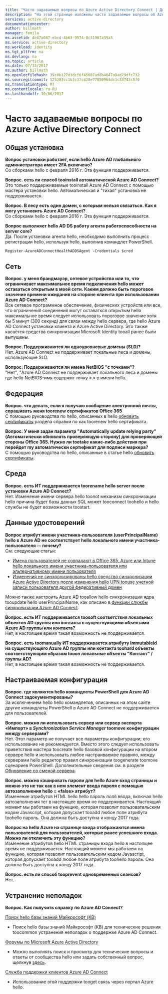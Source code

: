 ```yaml
---
title: "Часто задаваемые вопросы по Azure Active Directory Connect | Документация Майкрософт"
description: "На этой странице изложены часто задаваемые вопросы об Azure AD Connect."
services: active-directory
documentationcenter: 
author: billmath
manager: femila
ms.assetid: 4e47a087-ebcd-4b63-9574-0c31907a39a3
ms.service: active-directory
ms.workload: identity
ms.tgt_pltfrm: na
ms.devlang: na
ms.topic: article
ms.date: 07/13/2017
ms.author: billmath
ms.openlocfilehash: 39c0b127d3dcf6f45607ad8b4647a9ad79dfc732
ms.sourcegitcommit: 523283cc1b3c37c428e77850964dc1c33742c5f0
ms.translationtype: MT
ms.contentlocale: ru-RU
ms.lasthandoff: 10/06/2017
---
```

# <a name="frequently-asked-questions-for-azure-active-directory-connect"></a>Часто задаваемые вопросы по Azure Active Directory Connect

## <a name="general-installation"></a>Общая установка
**Вопрос установки работает, если hello Azure AD глобального администратора имеет 2FA включено?**  
Со сборками hello с февраля 2016 г. Эта функция поддерживается.

**Вопрос. есть ли способ tooinstall автоматической Azure AD Connect?**  
Это только поддерживаемые tooinstall Azure AD Connect с помощью мастера установки hello. Автоматическая и "тихая" установка не поддерживается.

**Вопрос. В лесу есть один домен, с которым нельзя связаться. Как я могу установить Azure AD Connect?**  
Со сборками hello с февраля 2016 г. Эта функция поддерживается.

**Вопрос выполняет hello AD DS работу агента работоспособности на server core?**  
Да. После установки агента hello, необходимо выполнить процесс регистрации hello, используя hello, выполнив командлет PowerShell. 

`Register-AzureADConnectHealthADDSAgent -Credentials $cred`

## <a name="network"></a>Сеть
**Вопрос. у меня брандмауэр, сетевое устройство или то, что ограничивает максимальное время подключения hello может оставаться открытым в моей сети. Каким должно быть пороговое значение времени ожидания на стороне клиента при использовании Azure AD Connect?**  
Все сетевое программное обеспечение, физических устройств или все, что ограничения соединения могут оставаться открытым hello максимальное время следует использовать пороговое значение хотя бы 5 минут (300 секунд) для связи между hello сервера, где hello Azure AD Connect установки клиента и Azure Active Directory. Это также касается средства синхронизации Microsoft Identity tooall ранее были выпущены.

**Вопрос. Поддерживаются ли одноуровневые домены (SLD)?**  
Нет. Azure AD Connect не поддерживает локальные леса и домены, использующие SLD.

**Вопрос. Поддерживаются ли имена NetBIOS "с точками"?**  
"Нет", "Azure AD Connect не поддерживает локального леса и домены где hello NetBIOS-имя содержит точку «.» в имени hello.

## <a name="federation"></a>Федерация
**Вопрос. что делать, если я получаю сообщение электронной почты, спрашивать меня toorenew сертификатов Office 365**  
С помощью руководства по hello, описанных в hello [обновить сертификаты](active-directory-aadconnect-o365-certs.md) раздела справки по как toorenew hello сертификата.

**Вопрос. У меня задан параметр "Automatically update relying party" (Автоматически обновлять проверяющую сторону) для проверяющей стороны Office 365. Нужно ли tootake какие-либо действия при перейдет my автоматически сертификат для подписи маркера?**  
С помощью руководства по hello, описанные в статье hello [обновить сертификаты](active-directory-aadconnect-o365-certs.md).

## <a name="environment"></a>Среда
**Вопрос. есть ИТ поддерживается toorename hello server после установки Azure AD Connect?**  
Нет. Изменение имени сервера hello toonot механизм синхронизации hello причина будет базы данных SQL может tooconnect toohello и hello службы не будет возможности toostart.

## <a name="identity-data"></a>Данные удостоверений
**Вопрос атрибут имени участника-пользователя (userPrincipalName) hello в Azure AD не соответствует hello локального имени участника-пользователя — почему?**  
См. следующие статьи:

* [Имена пользователей не совпадают в Office 365, Azure или Intune hello локального имени участника-пользователя или альтернативному имени пользователя](https://support.microsoft.com/en-us/kb/2523192)
* [Изменения не синхронизированы hello средство синхронизации Azure Active Directory после изменения hello UPN toouse учетной записи пользователя другой федеративный домен](https://support.microsoft.com/en-us/kb/2669550)

Можно также настроить Azure AD tooallow hello синхронизации ядра tooupdate hello userPrincipalName, как описано в [функции службы синхронизации Azure AD Connect](active-directory-aadconnectsyncservice-features.md).

**Вопрос. есть ИТ поддерживается toosoft соответствия локальных объектов AD группы или контакта с существующими объектами Azure AD группы или контакта?**  
Нет, в настоящее время такая возможность не поддерживается.

**Вопрос. есть toomanually ИТ поддерживается атрибуту ImmutableId на существующего Azure AD группы или контакта toohard объекты соответствующим образом tooon локальные объекты "Контакт" / группы AD?**  
Нет, в настоящее время такая возможность не поддерживается.



## <a name="custom-configuration"></a>Настраиваемая конфигурация
**Вопрос. где являются hello командлеты PowerShell для Azure AD Connect задокументированы?**  
За исключением hello hello командлетов, описанных на этом сайте другие командлеты PowerShell в Azure AD Connect не поддерживается для пользователей.

**Вопрос. можно ли использовать сервер или сервер экспорта «Импорт» в *Synchronization Service Manager* toomove конфигурации между серверами?**  
Нет. Этот параметр не получает все параметры конфигурации; его использование не рекомендуется. Вместо этого следует использовать приветствия мастера toocreate hello базовой конфигурации на втором сервере hello и использовать любое настраиваемое правило, между серверами hello редактор правил синхронизации toogenerate toomove сценариев PowerShell. Дополнительные сведения см. в разделе [Обновление со сменой сервера](active-directory-aadconnect-upgrade-previous-version.md#swing-migration).

**Вопрос. можно кэшировать пароли для hello Azure вход страницы и можно это не так как в нем элемент ввода пароля с помощью автозаполнения hello = «false» атрибут?**</br>
Изменение атрибутов HTML hello hello пароль поля ввода, включая hello автозаполнения тег в настоящее время не поддерживается. Настоящий момент мы работаем на функцию, которая позволит пользовательским кодом Javascript, которая допускает tooadd любое поле атрибута toohello пароль. Она должна быть доступна к концу 2017 года.

**Вопрос на hello Azure на странице входа отображаются имена пользователей для пользователей, которые ранее успешного входа.  Можно ли отключить эту функцию?**</br>
Изменение атрибутов hello HTML страницы входа hello в настоящее время не поддерживается. Настоящий момент мы работаем на функцию, которая позволит пользовательским кодом Javascript, которая допускает tooadd любое поле атрибута toohello пароль. Она должна быть доступна к концу 2017 года.

**Вопрос. есть ли способ tooprevent одновременных сеансов?**</br>
Нет.



## <a name="troubleshooting"></a>Устранение неполадок
**Вопрос. Как получить справку по Azure AD Connect?**

[Поиск hello базы знаний Майкрософт (KB)](https://www.microsoft.com/en-us/Search/result.aspx?q=azure%20active%20directory%20connect&form=mssupport)

* Поиск hello базы знаний Майкрософт (KB) для технические решения toocommon устранения неполадок о поддержке Azure AD Connect.

[Форумы по Microsoft Azure Active Directory](https://social.msdn.microsoft.com/Forums/azure/en-US/home?forum=WindowsAzureAD)

* Можно выполнять поиск и просмотр для технические вопросы и ответы от сообщества hello или задать собственный вопрос, щелкнув [здесь](https://social.msdn.microsoft.com/Forums/azure/en-US/newthread?category=windowsazureplatform&forum=WindowsAzureAD&prof=required).

[Служба поддержки клиентов Azure AD Connect](https://manage.windowsazure.com/?getsupport=true)

* Использование этой поддержки tooget связь через портал Azure hello.

